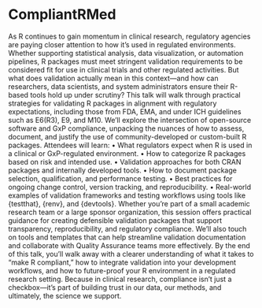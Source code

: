 # CompliantRMed

As R continues to gain momentum in clinical research, regulatory agencies are paying closer attention to how it’s used in regulated environments. Whether supporting statistical analysis, data visualization, or automation pipelines, R packages must meet stringent validation requirements to be considered fit for use in clinical trials and other regulated activities. But what does validation actually mean in this context—and how can researchers, data scientists, and system administrators ensure their R-based tools hold up under scrutiny? This talk will walk through practical strategies for validating R packages in alignment with regulatory expectations, including those from FDA, EMA, and under ICH guidelines such as E6(R3), E9, and M10. We’ll explore the intersection of open-source software and GxP compliance, unpacking the nuances of how to assess, document, and justify the use of community-developed or custom-built R packages. Attendees will learn: • What regulators expect when R is used in a clinical or GxP-regulated environment. • How to categorize R packages based on risk and intended use. • Validation approaches for both CRAN packages and internally developed tools. • How to document package selection, qualification, and performance testing. • Best practices for ongoing change control, version tracking, and reproducibility. • Real-world examples of validation frameworks and testing workflows using tools like {testthat}, {renv}, and {devtools}. Whether you’re part of a small academic research team or a large sponsor organization, this session offers practical guidance for creating defensible validation packages that support transparency, reproducibility, and regulatory compliance. We’ll also touch on tools and templates that can help streamline validation documentation and collaborate with Quality Assurance teams more effectively. By the end of this talk, you’ll walk away with a clearer understanding of what it takes to “make R compliant,” how to integrate validation into your development workflows, and how to future-proof your R environment in a regulated research setting. Because in clinical research, compliance isn’t just a checkbox—it’s part of building trust in our data, our methods, and ultimately, the science we support.
